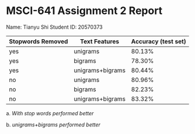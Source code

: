 # MSCI-641 Assignment 2 Report
Name: Tianyu Shi      Student ID: 20570373

| Stopwords Removed  | Text Features    | Accuracy (test set) |
| ------------------ | ---------------- | ------------------- |
| yes                | unigrams         |      80.13%         |
| yes                | bigrams          |      78.30%         |
| yes                | unigrams+bigrams |      80.44%         |
| no                 | unigrams         |      80.96%         |
| no                 | bigrams          |      82.23%         |
| no                 | unigrams+bigrams |      83.32%         |

a. _With stop words performed better_






b. _unigrams+bigrams performed better_ 

